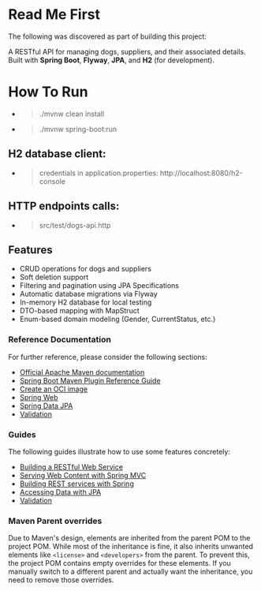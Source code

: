 # Read Me First
The following was discovered as part of building this project:

A RESTful API for managing dogs, suppliers, and their associated details.  
Built with **Spring Boot**, **Flyway**, **JPA**, and **H2** (for development).

# How To Run
* > ./mvnw clean install
* > ./mvnw spring-boot:run

## H2 database client:
* > credentials in application.properties: http://localhost:8080/h2-console

## HTTP endpoints calls: 
* > src/test/dogs-api.http

## Features

- CRUD operations for dogs and suppliers
- Soft deletion support
- Filtering and pagination using JPA Specifications
- Automatic database migrations via Flyway
- In-memory H2 database for local testing
- DTO-based mapping with MapStruct
- Enum-based domain modeling (Gender, CurrentStatus, etc.)

### Reference Documentation
For further reference, please consider the following sections:

* [Official Apache Maven documentation](https://maven.apache.org/guides/index.html)
* [Spring Boot Maven Plugin Reference Guide](https://docs.spring.io/spring-boot/3.5.6/maven-plugin)
* [Create an OCI image](https://docs.spring.io/spring-boot/3.5.6/maven-plugin/build-image.html)
* [Spring Web](https://docs.spring.io/spring-boot/3.5.6/reference/web/servlet.html)
* [Spring Data JPA](https://docs.spring.io/spring-boot/3.5.6/reference/data/sql.html#data.sql.jpa-and-spring-data)
* [Validation](https://docs.spring.io/spring-boot/3.5.6/reference/io/validation.html)

### Guides
The following guides illustrate how to use some features concretely:

* [Building a RESTful Web Service](https://spring.io/guides/gs/rest-service/)
* [Serving Web Content with Spring MVC](https://spring.io/guides/gs/serving-web-content/)
* [Building REST services with Spring](https://spring.io/guides/tutorials/rest/)
* [Accessing Data with JPA](https://spring.io/guides/gs/accessing-data-jpa/)
* [Validation](https://spring.io/guides/gs/validating-form-input/)

### Maven Parent overrides

Due to Maven's design, elements are inherited from the parent POM to the project POM.
While most of the inheritance is fine, it also inherits unwanted elements like `<license>` and `<developers>` from the parent.
To prevent this, the project POM contains empty overrides for these elements.
If you manually switch to a different parent and actually want the inheritance, you need to remove those overrides.

